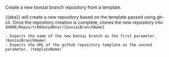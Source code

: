 Create a new bonzai branch repository from a template.

{{aka}} will create a new repository based on the template passed using gh-cli. Once the repository creation is complete, clones the new repository into `$HOME/Repos/tr00datp00nar/[bonzaiBranchName]`

    - Expects the name of the new bonzai branch as the first parameter. (bonzaiBranchName)
    - Expects the URL of the github repository template as the second parameter. (templateName)
